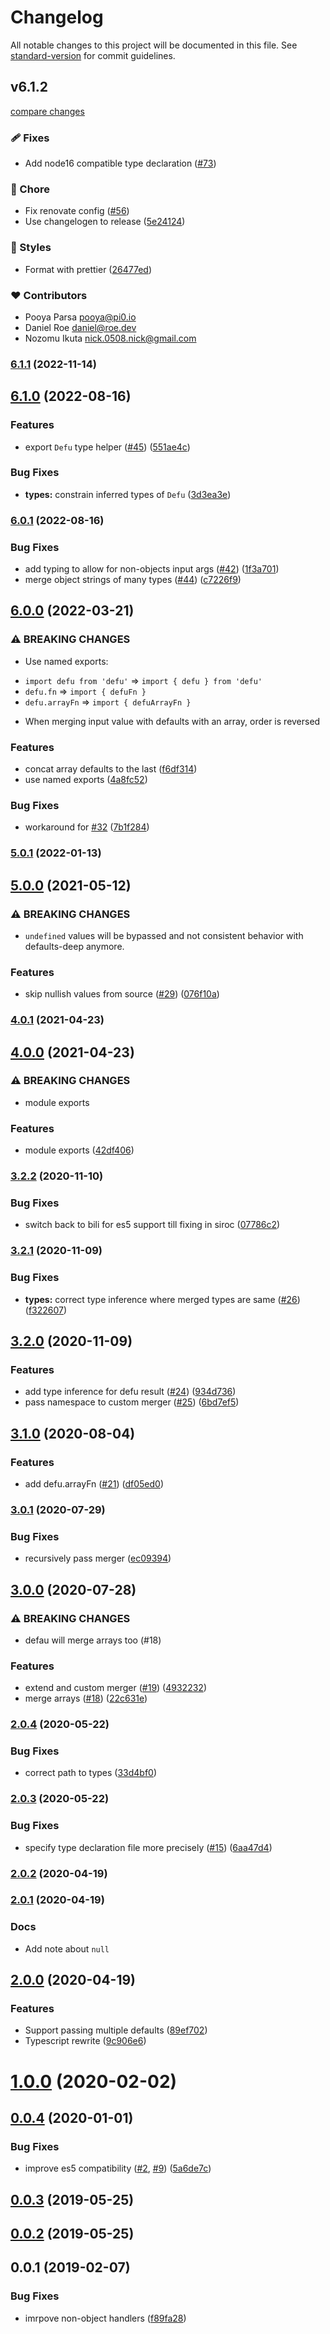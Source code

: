# Changelog

All notable changes to this project will be documented in this file. See [standard-version](https://github.com/conventional-changelog/standard-version) for commit guidelines.

## v6.1.2

[compare changes](https://github.com/unjs/defu/compare/v6.1.1...v6.1.2)


### 🩹 Fixes

  - Add node16 compatible type declaration ([#73](https://github.com/unjs/defu/pull/73))

### 🏡 Chore

  - Fix renovate config ([#56](https://github.com/unjs/defu/pull/56))
  - Use changelogen to release ([5e24124](https://github.com/unjs/defu/commit/5e24124))

### 🎨 Styles

  - Format with prettier ([26477ed](https://github.com/unjs/defu/commit/26477ed))

### ❤️  Contributors

- Pooya Parsa <pooya@pi0.io>
- Daniel Roe <daniel@roe.dev>
- Nozomu Ikuta <nick.0508.nick@gmail.com>

### [6.1.1](https://github.com/unjs/defu/compare/v6.1.0...v6.1.1) (2022-11-14)

## [6.1.0](https://github.com/unjs/defu/compare/v6.0.1...v6.1.0) (2022-08-16)


### Features

* export `Defu` type helper ([#45](https://github.com/unjs/defu/issues/45)) ([551ae4c](https://github.com/unjs/defu/commit/551ae4c87c13f2188b97930eaffd72e5575e9048))


### Bug Fixes

* **types:** constrain inferred types of `Defu` ([3d3ea3e](https://github.com/unjs/defu/commit/3d3ea3e4e982591632f070bbf64e28f9d98d6bf9))

### [6.0.1](https://github.com/unjs/defu/compare/v6.0.0...v6.0.1) (2022-08-16)


### Bug Fixes

* add typing to allow for non-objects input args ([#42](https://github.com/unjs/defu/issues/42)) ([1f3a701](https://github.com/unjs/defu/commit/1f3a701bc3fd839344359ad5c2b358fbefd978cc))
* merge object strings of many types  ([#44](https://github.com/unjs/defu/issues/44)) ([c7226f9](https://github.com/unjs/defu/commit/c7226f971740966282530745030123aa07ff7b17))

## [6.0.0](https://github.com/unjs/defu/compare/v5.0.1...v6.0.0) (2022-03-21)


### ⚠ BREAKING CHANGES

* Use named exports:
- `import defu from 'defu'` => `import { defu } from 'defu'`
- `defu.fn` => `import { defuFn }`
- `defu.arrayFn` => `import { defuArrayFn }`
* When merging input value with defaults with an array, order is reversed

### Features

* concat array defaults to the last ([f6df314](https://github.com/unjs/defu/commit/f6df314c26540591c3ac6534c6942edc3b06384f))
* use named exports ([4a8fc52](https://github.com/unjs/defu/commit/4a8fc52c228d82949384a50efe8f0052e9eaba68))


### Bug Fixes

* workaround for [#32](https://github.com/unjs/defu/issues/32) ([7b1f284](https://github.com/unjs/defu/commit/7b1f284b76d2a4706b37adbdb99c49ec9d2d35aa))

### [5.0.1](https://github.com/unjs/defu/compare/v5.0.0...v5.0.1) (2022-01-13)

## [5.0.0](https://github.com/unjs/defu/compare/v4.0.1...v5.0.0) (2021-05-12)


### ⚠ BREAKING CHANGES

* `undefined` values will be bypassed and not consistent behavior with defaults-deep anymore.

### Features

* skip nullish values from source ([#29](https://github.com/unjs/defu/issues/29)) ([076f10a](https://github.com/unjs/defu/commit/076f10a77fc1384f53e0586d3c77d754cd419f06))

### [4.0.1](https://github.com/unjs/defu/compare/v4.0.0...v4.0.1) (2021-04-23)

## [4.0.0](https://github.com/unjs/defu/compare/v3.2.2...v4.0.0) (2021-04-23)


### ⚠ BREAKING CHANGES

* module exports

### Features

* module exports ([42df406](https://github.com/unjs/defu/commit/42df406b6938bc7ffb5f628efaa9447c4e95b211))

### [3.2.2](https://github.com/unjs/defu/compare/v3.2.1...v3.2.2) (2020-11-10)


### Bug Fixes

* switch back to bili for es5 support till fixing in siroc ([07786c2](https://github.com/unjs/defu/commit/07786c270f9bf49529d8203f31b4b9bd696a6ee3))

### [3.2.1](https://github.com/unjs/defu/compare/v3.2.0...v3.2.1) (2020-11-09)


### Bug Fixes

* **types:** correct type inference where merged types are same ([#26](https://github.com/unjs/defu/issues/26)) ([f322607](https://github.com/unjs/defu/commit/f322607515a5bd19b1a2f28d7e3336fee9194520))

## [3.2.0](https://github.com/unjs/defu/compare/v3.1.0...v3.2.0) (2020-11-09)


### Features

* add type inference for defu result ([#24](https://github.com/unjs/defu/issues/24)) ([934d736](https://github.com/unjs/defu/commit/934d736da31f4824d9e135d925cece361b73c533))
* pass namespace to custom merger ([#25](https://github.com/unjs/defu/issues/25)) ([6bd7ef5](https://github.com/unjs/defu/commit/6bd7ef59ce3e94b68108355942dba9ac49284523))

## [3.1.0](https://github.com/unjs/defu/compare/v3.0.1...v3.1.0) (2020-08-04)


### Features

* add defu.arrayFn ([#21](https://github.com/unjs/defu/issues/21)) ([df05ed0](https://github.com/unjs/defu/commit/df05ed04088d6e0f0bc1a8cd9603fae46fb59268))

### [3.0.1](https://github.com/unjs/defu/compare/v3.0.0...v3.0.1) (2020-07-29)


### Bug Fixes

* recursively pass merger ([ec09394](https://github.com/unjs/defu/commit/ec09394d77533cd0a4753a943a5d6fbd25ef308d))

## [3.0.0](https://github.com/unjs/defu/compare/v2.0.4...v3.0.0) (2020-07-28)


### ⚠ BREAKING CHANGES

* defau will merge arrays too (#18)

### Features

* extend and custom merger ([#19](https://github.com/unjs/defu/issues/19)) ([4932232](https://github.com/unjs/defu/commit/493223278840132a6de2c3291b60f7b00b3fa477))
* merge arrays ([#18](https://github.com/unjs/defu/issues/18)) ([22c631e](https://github.com/unjs/defu/commit/22c631e354d9bc50380ce7beb8914bd44feb2309))

### [2.0.4](https://github.com/unjs/defu/compare/v2.0.3...v2.0.4) (2020-05-22)


### Bug Fixes

* correct path to types ([33d4bf0](https://github.com/unjs/defu/commit/33d4bf0331e70b69a3a2a392f18a8f890d45d4f9))

### [2.0.3](https://github.com/unjs/defu/compare/v2.0.2...v2.0.3) (2020-05-22)


### Bug Fixes

* specify type declaration file more precisely ([#15](https://github.com/unjs/defu/issues/15)) ([6aa47d4](https://github.com/unjs/defu/commit/6aa47d4a06a117b34b5e9231b04f8403056c2685))

### [2.0.2](https://github.com/unjs/defu/compare/v2.0.1...v2.0.2) (2020-04-19)

### [2.0.1](https://github.com/unjs/defu/compare/v2.0.0...v2.0.1) (2020-04-19)

### Docs

* Add note about `null`

## [2.0.0](https://github.com/unjs/defu/compare/v1.0.0...v2.0.0) (2020-04-19)

### Features

* Support passing multiple defaults ([89ef702](https://github.com/unjs/defu/commit/89ef702736b49cd48ca99a0dc64aa6ef3bd74e2d))
* Typescript rewrite ([9c906e6](https://github.com/unjs/defu/commit/9c906e64459da64d77124224edb66034ce92f20c))

<a name="1.0.0"></a>
# [1.0.0](https://github.com/unjs/defu/compare/v0.0.4...v1.0.0) (2020-02-02)



<a name="0.0.4"></a>
## [0.0.4](https://github.com/unjs/defu/compare/v0.0.3...v0.0.4) (2020-01-01)


### Bug Fixes

* improve es5 compatibility ([#2](https://github.com/unjs/defu/issues/2), [#9](https://github.com/unjs/defu/issues/9)) ([5a6de7c](https://github.com/unjs/defu/commit/5a6de7c))



<a name="0.0.3"></a>
## [0.0.3](https://github.com/unjs/defu/compare/v0.0.1...v0.0.3) (2019-05-25)



<a name="0.0.2"></a>
## [0.0.2](https://github.com/jesless/defu/compare/v0.0.1...v0.0.2) (2019-05-25)



<a name="0.0.1"></a>
## 0.0.1 (2019-02-07)


### Bug Fixes

* imrpove non-object handlers ([f89fa28](https://github.com/jesless/defu/commit/f89fa28))
